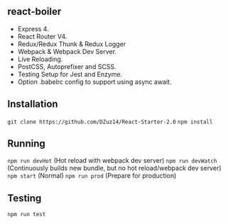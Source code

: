
## react-boiler ##

 - Express 4.
 - React Router V4.
 - Redux/Redux Thunk & Redux Logger
 - Webpack & Webpack Dev Server.
 - Live Reloading.
 - PostCSS, Autoprefixer and SCSS.
 - Testing Setup for Jest and Enzyme.
 - Option .babelrc config to support using async await.

## Installation ##

`git clone https://github.com/DZuz14/React-Starter-2.0`
`npm install`

## Running ##

`npm run devHot` (Hot reload with webpack dev server)
`npm run devWatch` (Continuously builds new bundle, but no hot reload/webpack dev server)
`npm start` (Normal)
`npm run prod` (Prepare for production)

## Testing ##

`npm run test`
